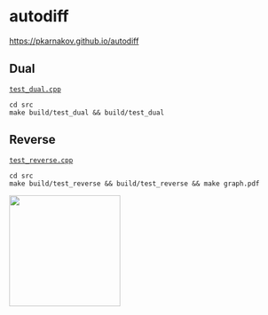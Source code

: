 # autodiff

<https://pkarnakov.github.io/autodiff>

## Dual

[`test_dual.cpp`](src/test_dual.cpp)

```
cd src
make build/test_dual && build/test_dual
```

## Reverse

[`test_reverse.cpp`](src/test_reverse.cpp)

```
cd src
make build/test_reverse && build/test_reverse && make graph.pdf
```

<img src="https://pkarnakov.github.io/autodiff/media/graph.svg" height="200px">
